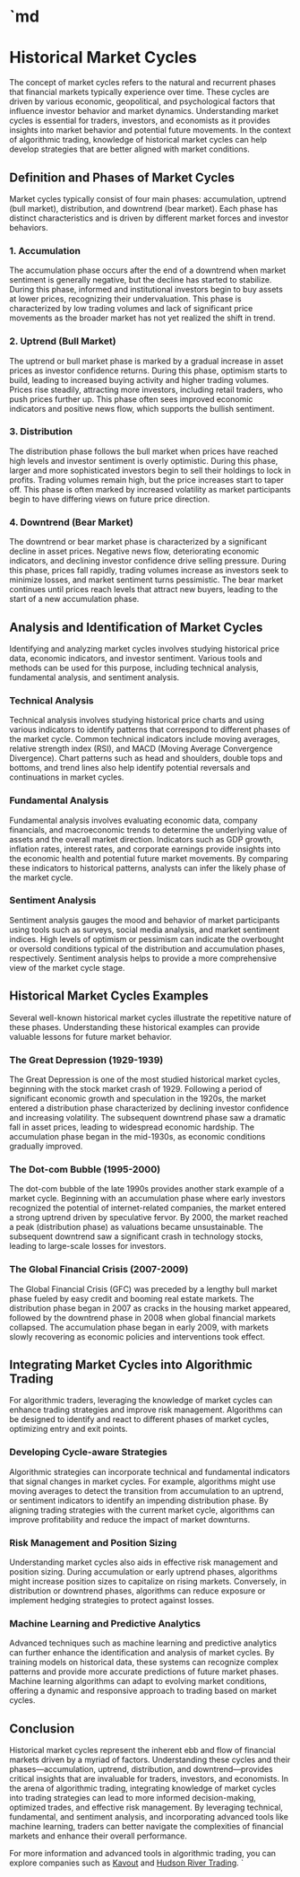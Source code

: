 # `md
# Historical Market Cycles

The concept of market cycles refers to the natural and recurrent phases that financial markets typically experience over time. These cycles are driven by various economic, geopolitical, and psychological factors that influence investor behavior and market dynamics. Understanding market cycles is essential for traders, investors, and economists as it provides insights into market behavior and potential future movements. In the context of algorithmic trading, knowledge of historical market cycles can help develop strategies that are better aligned with market conditions.

## Definition and Phases of Market Cycles

Market cycles typically consist of four main phases: accumulation, uptrend (bull market), distribution, and downtrend (bear market). Each phase has distinct characteristics and is driven by different market forces and investor behaviors. 

### 1. Accumulation

The accumulation phase occurs after the end of a downtrend when market sentiment is generally negative, but the decline has started to stabilize. During this phase, informed and institutional investors begin to buy assets at lower prices, recognizing their undervaluation. This phase is characterized by low trading volumes and lack of significant price movements as the broader market has not yet realized the shift in trend.

### 2. Uptrend (Bull Market)

The uptrend or bull market phase is marked by a gradual increase in asset prices as investor confidence returns. During this phase, optimism starts to build, leading to increased buying activity and higher trading volumes. Prices rise steadily, attracting more investors, including retail traders, who push prices further up. This phase often sees improved economic indicators and positive news flow, which supports the bullish sentiment.

### 3. Distribution

The distribution phase follows the bull market when prices have reached high levels and investor sentiment is overly optimistic. During this phase, larger and more sophisticated investors begin to sell their holdings to lock in profits. Trading volumes remain high, but the price increases start to taper off. This phase is often marked by increased volatility as market participants begin to have differing views on future price direction.

### 4. Downtrend (Bear Market)

The downtrend or bear market phase is characterized by a significant decline in asset prices. Negative news flow, deteriorating economic indicators, and declining investor confidence drive selling pressure. During this phase, prices fall rapidly, trading volumes increase as investors seek to minimize losses, and market sentiment turns pessimistic. The bear market continues until prices reach levels that attract new buyers, leading to the start of a new accumulation phase.

## Analysis and Identification of Market Cycles

Identifying and analyzing market cycles involves studying historical price data, economic indicators, and investor sentiment. Various tools and methods can be used for this purpose, including technical analysis, fundamental analysis, and sentiment analysis.

### Technical Analysis

Technical analysis involves studying historical price charts and using various indicators to identify patterns that correspond to different phases of the market cycle. Common technical indicators include moving averages, relative strength index (RSI), and MACD (Moving Average Convergence Divergence). Chart patterns such as head and shoulders, double tops and bottoms, and trend lines also help identify potential reversals and continuations in market cycles.

### Fundamental Analysis

Fundamental analysis involves evaluating economic data, company financials, and macroeconomic trends to determine the underlying value of assets and the overall market direction. Indicators such as GDP growth, inflation rates, interest rates, and corporate earnings provide insights into the economic health and potential future market movements. By comparing these indicators to historical patterns, analysts can infer the likely phase of the market cycle.

### Sentiment Analysis

Sentiment analysis gauges the mood and behavior of market participants using tools such as surveys, social media analysis, and market sentiment indices. High levels of optimism or pessimism can indicate the overbought or oversold conditions typical of the distribution and accumulation phases, respectively. Sentiment analysis helps to provide a more comprehensive view of the market cycle stage.

## Historical Market Cycles Examples

Several well-known historical market cycles illustrate the repetitive nature of these phases. Understanding these historical examples can provide valuable lessons for future market behavior.

### The Great Depression (1929-1939)

The Great Depression is one of the most studied historical market cycles, beginning with the stock market crash of 1929. Following a period of significant economic growth and speculation in the 1920s, the market entered a distribution phase characterized by declining investor confidence and increasing volatility. The subsequent downtrend phase saw a dramatic fall in asset prices, leading to widespread economic hardship. The accumulation phase began in the mid-1930s, as economic conditions gradually improved.

### The Dot-com Bubble (1995-2000)

The dot-com bubble of the late 1990s provides another stark example of a market cycle. Beginning with an accumulation phase where early investors recognized the potential of internet-related companies, the market entered a strong uptrend driven by speculative fervor. By 2000, the market reached a peak (distribution phase) as valuations became unsustainable. The subsequent downtrend saw a significant crash in technology stocks, leading to large-scale losses for investors.

### The Global Financial Crisis (2007-2009)

The Global Financial Crisis (GFC) was preceded by a lengthy bull market phase fueled by easy credit and booming real estate markets. The distribution phase began in 2007 as cracks in the housing market appeared, followed by the downtrend phase in 2008 when global financial markets collapsed. The accumulation phase began in early 2009, with markets slowly recovering as economic policies and interventions took effect.

## Integrating Market Cycles into Algorithmic Trading

For algorithmic traders, leveraging the knowledge of market cycles can enhance trading strategies and improve risk management. Algorithms can be designed to identify and react to different phases of market cycles, optimizing entry and exit points.

### Developing Cycle-aware Strategies

Algorithmic strategies can incorporate technical and fundamental indicators that signal changes in market cycles. For example, algorithms might use moving averages to detect the transition from accumulation to an uptrend, or sentiment indicators to identify an impending distribution phase. By aligning trading strategies with the current market cycle, algorithms can improve profitability and reduce the impact of market downturns.

### Risk Management and Position Sizing

Understanding market cycles also aids in effective risk management and position sizing. During accumulation or early uptrend phases, algorithms might increase position sizes to capitalize on rising markets. Conversely, in distribution or downtrend phases, algorithms can reduce exposure or implement hedging strategies to protect against losses.

### Machine Learning and Predictive Analytics

Advanced techniques such as machine learning and predictive analytics can further enhance the identification and analysis of market cycles. By training models on historical data, these systems can recognize complex patterns and provide more accurate predictions of future market phases. Machine learning algorithms can adapt to evolving market conditions, offering a dynamic and responsive approach to trading based on market cycles.

## Conclusion

Historical market cycles represent the inherent ebb and flow of financial markets driven by a myriad of factors. Understanding these cycles and their phases—accumulation, uptrend, distribution, and downtrend—provides critical insights that are invaluable for traders, investors, and economists. In the arena of algorithmic trading, integrating knowledge of market cycles into trading strategies can lead to more informed decision-making, optimized trades, and effective risk management. By leveraging technical, fundamental, and sentiment analysis, and incorporating advanced tools like machine learning, traders can better navigate the complexities of financial markets and enhance their overall performance.

For more information and advanced tools in algorithmic trading, you can explore companies such as [Kavout](https://www.kavout.com) and [Hudson River Trading](https://www.hudsonrivertrading.com).
`